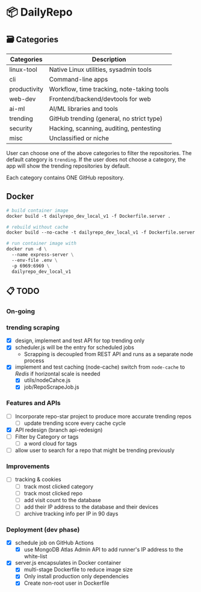 # 📦 DailyRepo

## 🗃️ Categories

| Categories   | Description                                |
| ------------ | ------------------------------------------ |
| linux-tool   | Native Linux utilities, sysadmin tools     |
| cli          | Command-line apps                          |
| productivity | Workflow, time tracking, note-taking tools |
| web-dev      | Frontend/backend/devtools for web          |
| ai-ml        | AI/ML libraries and tools                  |
| trending     | GitHub trending (general, no strict type)  |
| security     | Hacking, scanning, auditing, pentesting    |
| misc         | Unclassified or niche                      |

User can choose one of the above categories to filter the repositories. The
default category is `trending`. If the user does not choose a category, the app
will show the trending repositories by default.

Each category contains ONE GitHub repository.

## Docker

```dockerfile
# build container image
docker build -t dailyrepo_dev_local_v1 -f Dockerfile.server .

# rebuild without cache
docker build --no-cache -t dailyrepo_dev_local_v1 -f Dockerfile.server .

# run container image with
docker run -d \
  --name express-server \
  --env-file .env \
  -p 6969:6969 \
  dailyrepo_dev_local_v1
```

## 📋 TODO

### On-going

### trending scraping

- [x] design, implement and test API for top trending only
- [x] scheduler.js will be the entry for scheduled jobs
  - Scrapping is decoupled from REST API and runs as a separate node process
- [x] implement and test caching (node-cache)
      switch from `node-cache` to _Redis_ if horizontal scale is needed
  - [x] utils/nodeCahce.js
  - [x] job/RepoScrapeJob.js

### Features and APIs

- [ ] Incorporate repo-star project to produce more accurate trending repos
  - [ ] update trending score every cache cycle
- [x] API redesign (branch api-redesign)
- [ ] Filter by Category or tags
  - [ ] a word cloud for tags
- [ ] allow user to search for a repo that might be trending previously

### Improvements

- [ ] tracking & cookies
  - [ ] track most clicked category
  - [ ] track most clicked repo
  - [ ] add visit count to the database
  - [ ] add their IP address to the database and their devices
  - [ ] archive tracking info per IP in 90 days

### Deployment (dev phase)

- [x] schedule job on GitHub Actions
  - [x] use MongoDB Atlas Admin API to add runner's IP address to the white-list
- [x] server.js encapsulates in Docker container
  - [x] multi-stage Dockerfile to reduce image size
  - [x] Only install production only dependencies
  - [x] Create non-root user in Dockerfile
